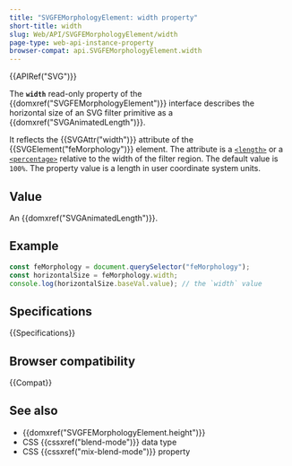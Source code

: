 ```yaml
---
title: "SVGFEMorphologyElement: width property"
short-title: width
slug: Web/API/SVGFEMorphologyElement/width
page-type: web-api-instance-property
browser-compat: api.SVGFEMorphologyElement.width
---
```


{{APIRef("SVG")}}

The **`width`** read-only property of the {{domxref("SVGFEMorphologyElement")}} interface describes the horizontal size of an SVG filter primitive as a {{domxref("SVGAnimatedLength")}}.

It reflects the {{SVGAttr("width")}} attribute of the {{SVGElement("feMorphology")}} element. The attribute is a [`<length>`](/en-US/docs/Web/SVG/Content_type#length) or a [`<percentage>`](/en-US/docs/Web/SVG/Content_type#percentage) relative to the width of the filter region. The default value is `100%`. The property value is a length in user coordinate system units.

## Value

An {{domxref("SVGAnimatedLength")}}.

## Example

```js
const feMorphology = document.querySelector("feMorphology");
const horizontalSize = feMorphology.width;
console.log(horizontalSize.baseVal.value); // the `width` value
```

## Specifications

{{Specifications}}

## Browser compatibility

{{Compat}}

## See also

- {{domxref("SVGFEMorphologyElement.height")}}
- CSS {{cssxref("blend-mode")}} data type
- CSS {{cssxref("mix-blend-mode")}} property

